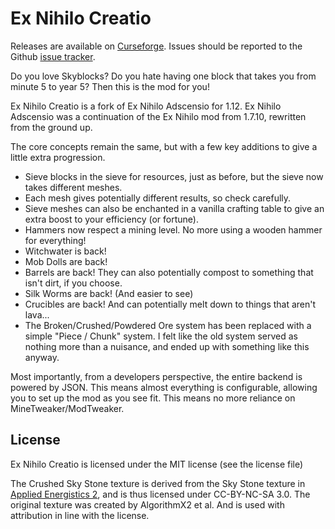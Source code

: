 # Ex Nihilo Creatio

Releases are available on [Curseforge](https://minecraft.curseforge.com/projects/ex-nihilo-creatio). Issues should be reported to the Github [issue tracker](https://github.com/BloodWorkXGaming/ExNihiloCreatio/issues).

Do you love Skyblocks? Do you hate having one block that takes you from minute 5 to year 5? Then this is the mod for you!

Ex Nihilo Creatio is a fork of Ex Nihilo Adscensio for 1.12. Ex Nihilo Adscensio was a continuation of the Ex Nihilo mod from 1.7.10, rewritten from the ground up.

The core concepts remain the same, but with a few key additions to give a little extra progression.

* Sieve blocks in the sieve for resources, just as before, but the sieve now takes different meshes.
* Each mesh gives potentially different results, so check carefully.
* Sieve meshes can also be enchanted in a vanilla crafting table to give an extra boost to your efficiency (or fortune).
* Hammers now respect a mining level. No more using a wooden hammer for everything!
* Witchwater is back!
* Mob Dolls are back!
* Barrels are back! They can also potentially compost to something that isn't dirt, if you choose.
* Silk Worms are back! (And easier to see)
* Crucibles are back! And can potentially melt down to things that aren't lava...
* The Broken/Crushed/Powdered Ore system has been replaced with a simple "Piece / Chunk" system. I felt like the old system served as nothing more than a nuisance, and ended up with something like this anyway.

Most importantly, from a developers perspective, the entire backend is powered by JSON. This means almost everything is configurable, allowing you to set up the mod as you see fit. This means no more reliance on MineTweaker/ModTweaker.

## License
Ex Nihilo Creatio is licensed under the MIT license (see the license file)

The Crushed Sky Stone texture is derived from the Sky Stone texture in [Applied Energistics 2](https://github.com/AppliedEnergistics/Applied-Energistics-2), and is thus licensed under CC-BY-NC-SA 3.0. The original texture was created by AlgorithmX2 et al. And is used with attribution in line with the license.